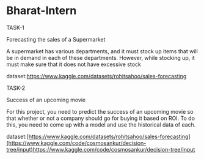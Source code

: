 # Bharat-Intern

TASK-1

Forecasting the sales of a Supermarket

A supermarket has various departments, and it must stock up items that will be in demand in each of these departments. However, while stocking up, it must make sure that it does not have excessive stock

dataset:https://www.kaggle.com/datasets/rohitsahoo/sales-forecasting


TASK-2

Success of an upcoming movie

For this project, you need to predict the success of an upcoming movie so that whether or not a company should go for buying it based on ROI. To do this, you need to come up with a model and use the historical data of each.

dataset:[https://www.kaggle.com/datasets/rohitsahoo/sales-forecasting](https://www.kaggle.com/code/cosmosankur/decision-tree/input)https://www.kaggle.com/code/cosmosankur/decision-tree/input
